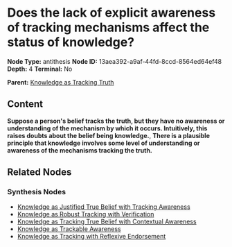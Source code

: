 # Does the lack of explicit awareness of tracking mechanisms affect the status of knowledge?

**Node Type:** antithesis
**Node ID:** 13aea392-a9af-44fd-8ccd-8564ed64ef48
**Depth:** 4
**Terminal:** No

**Parent:** [Knowledge as Tracking Truth](knowledge-as-tracking-truth-synthesis-e67ff76f-b3ec-4cc7-b490-d784b722a8e3.md)

## Content

**Suppose a person's belief tracks the truth, but they have no awareness or understanding of the mechanism by which it occurs. Intuitively, this raises doubts about the belief being knowledge.**, **There is a plausible principle that knowledge involves some level of understanding or awareness of the mechanisms tracking the truth.**

## Related Nodes

### Synthesis Nodes

- [Knowledge as Justified True Belief with Tracking Awareness](knowledge-as-justified-true-belief-with-tracking-awareness-synthesis-39f1e238-85b8-4d16-9cc9-c308978af5cc.md)
- [Knowledge as Robust Tracking with Verification](knowledge-as-robust-tracking-with-verification-synthesis-23de600d-3f90-41ce-afdc-4f64412224f5.md)
- [Knowledge as Tracking True Belief with Contextual Awareness](knowledge-as-tracking-true-belief-with-contextual-awareness-synthesis-914ad89a-4058-44cb-903b-a880665ac969.md)
- [Knowledge as Trackable Awareness](knowledge-as-trackable-awareness-synthesis-09284a0d-1b95-4456-ab7e-d87421e10e7e.md)
- [Knowledge as Tracking with Reflexive Endorsement](knowledge-as-tracking-with-reflexive-endorsement-synthesis-4704544c-e4af-4afb-a932-4620334adafc.md)

